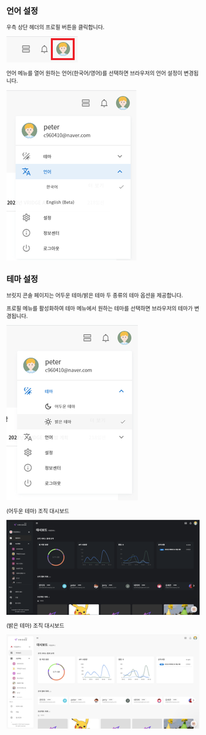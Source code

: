 언어 설정
-----


우측 상단 헤더의 프로필 버튼을 클릭합니다.

![img1](https://raw.githubusercontent.com/vazilcompany/vridge-docs/main/guide/img/getting_started/users_theme_01.png)  

  

언어 메뉴를 열어 원하는 언어(한국어/영어)를 선택하면 브라우저의 언어 설정이 변경됩니다.

![img1](https://raw.githubusercontent.com/vazilcompany/vridge-docs/main/guide/img/getting_started/users_theme_02.png)  

  

테마 설정
-----


브릿지 콘솔 페이지는 어두운 테마/밝은 테마 두 종류의 테마 옵션을 제공합니다.

프로필 메뉴를 활성화하여 테마 메뉴에서 원하는 테마를 선택하면 브라우저의 테마가 변경됩니다.

![img1](https://raw.githubusercontent.com/vazilcompany/vridge-docs/main/guide/img/getting_started/users_theme_03.png)  

  

(어두운 테마) 조직 대시보드

![img1](https://raw.githubusercontent.com/vazilcompany/vridge-docs/main/guide/img/getting_started/users_theme_04.png)  

  

(밝은 테마) 조직 대시보드

![img1](https://raw.githubusercontent.com/vazilcompany/vridge-docs/main/guide/img/getting_started/users_theme_05.png)  
